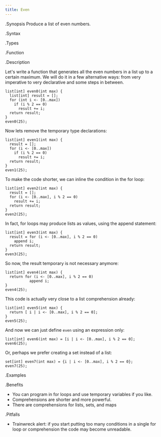 ```yaml
---
title: Even
---
```


.Synopsis
Produce a list of even numbers.

.Syntax

.Types

.Function

.Description

Let's write a function that generates all the even numbers in a list up to a certain maximum. We will do it in a few alternative 
ways: from very imperative to very declarative and some steps in between.

```rascal-shell
list[int] even0(int max) {
  list[int] result = [];
  for (int i <- [0..max])
    if (i % 2 == 0)
      result += i;
  return result;
}
even0(25);
```
Now lets remove the temporary type declarations:
```rascal-shell,continue
list[int] even1(int max) {
  result = [];
  for (i <- [0..max])
    if (i % 2 == 0)
      result += i;
  return result;
}
even1(25);
```
To make the code shorter, we can inline the condition in the for loop:
```rascal-shell,continue
list[int] even2(int max) {
  result = [];
  for (i <- [0..max], i % 2 == 0)
    result += i;
  return result;
}
even2(25);
```
In fact, for loops may produce lists as values, using the append statement:
```rascal-shell,continue
list[int] even3(int max) {
  result = for (i <- [0..max], i % 2 == 0)
    append i;
  return result;
}
even3(25);
```
So now, the result temporary is not necessary anymore:
```rascal-shell,continue
list[int] even4(int max) {
  return for (i <- [0..max], i % 2 == 0)
           append i;
}
even4(25);
```
This code is actually very close to a list comprehension already:
```rascal-shell,continue
list[int] even5(int max) {
  return [ i | i <- [0..max], i % 2 == 0];
}
even5(25);
```
And now we can just define `even` using an expression only:
```rascal-shell,continue
list[int] even6(int max) = [i | i <- [0..max], i % 2 == 0];
even6(25);
```
Or, perhaps we prefer creating a set instead of a list:
```rascal-shell,continue
set[int] even7(int max) = {i | i <- [0..max], i % 2 == 0};
even7(25);
```

.Examples

.Benefits

*  You can program in for loops and use temporary variables if you like.
*  Comprehensions are shorter and more powerful.
*  There are comprehensions for lists, sets, and maps

.Pitfalls

*  Trainwreck alert: if you start putting too many conditions in a single for loop or comprehension the code may become unreadable.

